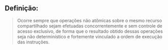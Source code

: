 
## Definição:

> Ocorre sempre que operações não atômicas sobre o mesmo recurso compartilhado sejam efetuadas concorrentemente e sem controle de acesso exclusivo, de forma que o resultado obtido dessas operações seja não determinístico e fortemente vinculado a ordem de execução das instruções.